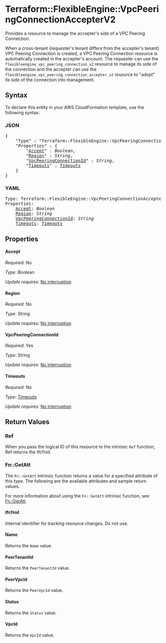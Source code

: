 # Terraform::FlexibleEngine::VpcPeeringConnectionAccepterV2

Provides a resource to manage the accepter's side of a VPC Peering Connection.

When a cross-tenant (requester's tenant differs from the accepter's tenant) VPC Peering Connection is created, a VPC Peering Connection resource is automatically created in the
accepter's account.
The requester can use the `flexibleengine_vpc_peering_connection_v2` resource to manage its side of the connection
and the accepter can use the `flexibleengine_vpc_peering_connection_accepter_v2` resource to "adopt" its side of the
connection into management.

## Syntax

To declare this entity in your AWS CloudFormation template, use the following syntax:

### JSON

<pre>
{
    "Type" : "Terraform::FlexibleEngine::VpcPeeringConnectionAccepterV2",
    "Properties" : {
        "<a href="#accept" title="Accept">Accept</a>" : <i>Boolean</i>,
        "<a href="#region" title="Region">Region</a>" : <i>String</i>,
        "<a href="#vpcpeeringconnectionid" title="VpcPeeringConnectionId">VpcPeeringConnectionId</a>" : <i>String</i>,
        "<a href="#timeouts" title="Timeouts">Timeouts</a>" : <i><a href="timeouts.md">Timeouts</a></i>
    }
}
</pre>

### YAML

<pre>
Type: Terraform::FlexibleEngine::VpcPeeringConnectionAccepterV2
Properties:
    <a href="#accept" title="Accept">Accept</a>: <i>Boolean</i>
    <a href="#region" title="Region">Region</a>: <i>String</i>
    <a href="#vpcpeeringconnectionid" title="VpcPeeringConnectionId">VpcPeeringConnectionId</a>: <i>String</i>
    <a href="#timeouts" title="Timeouts">Timeouts</a>: <i><a href="timeouts.md">Timeouts</a></i>
</pre>

## Properties

#### Accept

_Required_: No

_Type_: Boolean

_Update requires_: [No interruption](https://docs.aws.amazon.com/AWSCloudFormation/latest/UserGuide/using-cfn-updating-stacks-update-behaviors.html#update-no-interrupt)

#### Region

_Required_: No

_Type_: String

_Update requires_: [No interruption](https://docs.aws.amazon.com/AWSCloudFormation/latest/UserGuide/using-cfn-updating-stacks-update-behaviors.html#update-no-interrupt)

#### VpcPeeringConnectionId

_Required_: Yes

_Type_: String

_Update requires_: [No interruption](https://docs.aws.amazon.com/AWSCloudFormation/latest/UserGuide/using-cfn-updating-stacks-update-behaviors.html#update-no-interrupt)

#### Timeouts

_Required_: No

_Type_: <a href="timeouts.md">Timeouts</a>

_Update requires_: [No interruption](https://docs.aws.amazon.com/AWSCloudFormation/latest/UserGuide/using-cfn-updating-stacks-update-behaviors.html#update-no-interrupt)

## Return Values

### Ref

When you pass the logical ID of this resource to the intrinsic `Ref` function, Ref returns the tfcfnid.

### Fn::GetAtt

The `Fn::GetAtt` intrinsic function returns a value for a specified attribute of this type. The following are the available attributes and sample return values.

For more information about using the `Fn::GetAtt` intrinsic function, see [Fn::GetAtt](https://docs.aws.amazon.com/AWSCloudFormation/latest/UserGuide/intrinsic-function-reference-getatt.html).

#### tfcfnid

Internal identifier for tracking resource changes. Do not use.

#### Name

Returns the <code>Name</code> value.

#### PeerTenantId

Returns the <code>PeerTenantId</code> value.

#### PeerVpcId

Returns the <code>PeerVpcId</code> value.

#### Status

Returns the <code>Status</code> value.

#### VpcId

Returns the <code>VpcId</code> value.

